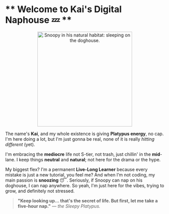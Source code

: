 # ** Welcome to Kai's Digital Naphouse 💤 **

<p align="center">
   <img src="URL_SNOOPY_TIDUR_DI_ATAS_RUMAH" alt="Snoopy in his natural habitat: sleeping on the doghouse." width="300"/> 
  </p>

The name's **Kai**, and my whole existence is giving **Platypus energy**, no cap. I'm here doing a lot, but I'm just gonna be real, none of it is really *hitting different* (yet). 

I'm embracing the **mediocre** life not S-tier, not trash, just chillin' in the **mid**-lane. I keep things **neutral** and **natural**; not here for the drama or the hype. 

My biggest flex? I'm a permanent **Live-Long Learner** because every mistake is just a new tutorial, you feel me? And when I’m not coding, my main passion is **snoozing** 😴. Seriously, if Snoopy can nap on his doghouse, I can nap anywhere. So yeah, I'm just here for the vibes, trying to grow, and definitely not stressed.

> **"Keep looking up… that's the secret of life. But first, let me take a five-hour nap."**
> — *the Sleepy Platypus.*
